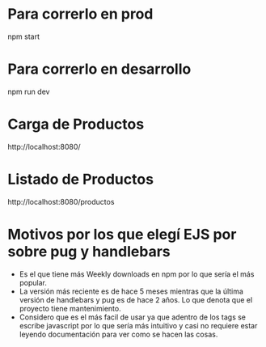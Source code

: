 # Para correrlo en prod

npm start

# Para correrlo en desarrollo

npm run dev

# Carga de Productos
http://localhost:8080/

# Listado de Productos
http://localhost:8080/productos

# Motivos por los que elegí EJS por sobre pug y handlebars
- Es el que tiene más Weekly downloads en npm por lo que sería el más popular.
- La versión más reciente es de hace 5 meses mientras que la última versión de handlebars y pug es de hace 2 años. Lo que denota que el proyecto tiene mantenimiento.
- Considero que es el más facil de usar ya que adentro de los tags se escribe javascript por lo que sería más intuitivo y casi no requiere estar leyendo documentación para ver como se hacen las cosas.